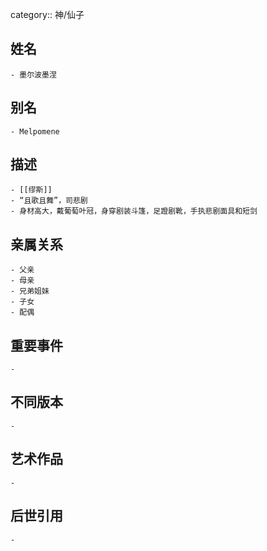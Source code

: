 category:: 神/仙子
## 姓名
	- 墨尔波墨涅
## 别名
	- Melpomene
## 描述
	- [[缪斯]]
	- “且歌且舞”，司悲剧
	- 身材高大，戴葡萄叶冠，身穿剧装斗篷，足蹬剧靴，手执悲剧面具和短剑
## 亲属关系
	- 父亲
	- 母亲
	- 兄弟姐妹
	- 子女
	- 配偶
## 重要事件
	-
## 不同版本
	-
## 艺术作品
	-
## 后世引用
	-
